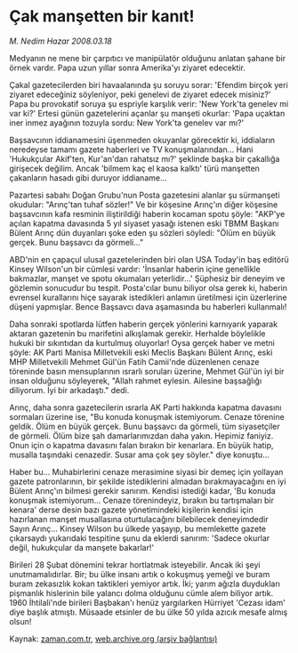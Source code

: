 # Çak manşetten bir kanıt!

*M. Nedim Hazar 2008.03.18*

<tr><td class="metin" colspan="2" style="padding-top: 20px; padding-left: 5px; padding-right: 10px;">Medyanın ne mene bir çarpıtıcı ve manipülatör olduğunu anlatan şahane bir örnek vardır. Papa uzun yıllar sonra Amerika'yı ziyaret edecektir.</td></tr><tr><td class="metin" colspan="2" style="padding-top: 20px; padding-left: 5px; padding-right: 10px;"><p>Çakal gazetecilerden biri havaalanında şu soruyu sorar: 'Efendim birçok yeri ziyaret edeceğiniz söyleniyor, peki genelevi de ziyaret edecek misiniz?' Papa bu provokatif soruya şu espriyle karşılık verir: 'New York'ta genelev mi var ki?' Ertesi günün gazetelerini açanlar şu manşeti okurlar: 'Papa uçaktan iner inmez ayağının tozuyla sordu: New York'ta genelev var mı?'
<p>Başsavcının iddianamesini üşenmeden okuyanlar görecektir ki, iddiaların neredeyse tamamı gazete haberleri ve TV konuşmalarından... Hani 'Hukukçular Akif'ten, Kur'an'dan rahatsız mı?' şeklinde başka bir çakallığa girişecek değilim. Ancak 'bilmem kaç el kaosa kalktı' türü manşetten çakanların hasadı gibi duruyor iddianame... 
<p>Pazartesi sabahı Doğan Grubu'nun Posta gazetesini alanlar şu sürmanşeti okudular: "Arınç'tan tuhaf sözler!" Ve bir köşesine Arınç'ın diğer köşesine başsavcının kafa resminin iliştirildiği haberin kocaman spotu şöyle: "AKP'ye açılan kapatma davasında 5 yıl siyaset yasağı istenen eski TBMM Başkanı Bülent Arınç dün duyanları şoke eden şu sözleri söyledi: "Ölüm en büyük gerçek. Bunu başsavcı da görmeli..."
<p>ABD'nin en çapaçul ulusal gazetelerinden biri olan USA Today'in baş editörü Kinsey Wilson'un bir cümlesi vardır: 'İnsanlar haberin içine genellikle bakmazlar, manşet ve spotu okumaları yeterlidir...' Şüphesiz bir deneyim ve gözlemin sonucudur bu tespit. Posta'cılar bunu biliyor olsa gerek ki, haberin evrensel kurallarını hiçe sayarak istedikleri anlamın üretilmesi için üzerlerine düşeni yapmışlar. Bence Başsavcı dava aşamasında bu haberleri kullanmalı!
<p>Daha sonraki spotlarda lütfen haberin gerçek yönlerini karnıyarık yaparak aktaran gazetenin bu marifetini alkışlamak gerekir. Herhalde böylelikle hukuki bir sıkıntıdan da kurtulmuş oluyorlar! Oysa gerçek haber ve metni şöyle: AK Parti Manisa Milletvekili eski Meclis Başkanı Bülent Arınç, eski MHP Milletvekili Mehmet Gül'ün Fatih Camii'nde düzenlenen cenaze töreninde basın mensuplarının ısrarlı soruları üzerine, Mehmet Gül'ün iyi bir insan olduğunu söyleyerek, "Allah rahmet eylesin. Ailesine başsağlığı diliyorum. İyi bir arkadaştı." dedi. 
<p>Arınç, daha sonra gazetecilerin ısrarla AK Parti hakkında kapatma davasını sormaları üzerine ise, "Bu konuda konuşmak istemiyorum. Cenaze törenine geldik. Ölüm en büyük gerçek. Bunu başsavcı da görmeli, tüm siyasetçiler de görmeli. Ölüm bize şah damarlarımızdan daha yakın. Hepimiz faniyiz. Onun için o kapatma davasını falan bırakın bir kenarlara. En büyük hatip, musalla taşındaki cenazedir. Susar ama çok şey söyler." diye konuştu...
<p>Haber bu... Muhabirlerini cenaze merasimine siyasi bir demeç için yollayan gazete patronlarının, bir şekilde istediklerini almadan bırakmayacağını en iyi Bülent Arınç'ın bilmesi gerekir sanırım. Kendisi istediği kadar, 'Bu konuda konuşmak istemiyorum... Cenaze törenindeyiz, bırakın bu tartışmaları bir kenara' derse desin bazı gazete yönetimindeki kişilerin kendisi için hazırlanan manşet musallasına oturtulacağını bilebilecek deneyimdedir Sayın Arınç... Kinsey Wilson bu ülkede yaşayıp, bu memlekette gazete çıkarsaydı yukarıdaki tespitine şunu da eklerdi sanırım: 'Sadece okurlar değil, hukukçular da manşete bakarlar!'
<p>Birileri 28 Şubat dönemini tekrar hortlatmak isteyebilir. Ancak iki şeyi unutmamalıdırlar. Bir; bu ülke insanı artık o kokuşmuş yemeği ve buram buram zekasızlık kokan taktikleri yemiyor artık. İki; yarım ağızla duydukları pişmanlık hislerinin bile yalancı dolma olduğunu cümle alem biliyor artık. 1960 İhtilali'nde birileri Başbakan'ı henüz yargılarken Hürriyet 'Cezası idam' diye başlık atmıştı. Müsaade etsinler de bu ülke 50 yılda azıcık mesafe almış olsun! <br/></p></p></p></p></p></p></p></p></td></tr>

Kaynak: [zaman.com.tr](http://zaman.com.tr/yazar.do?yazino=665955), [web.archive.org (arşiv bağlantısı)](http://web.archive.org/web/20080616182611/http://www.zaman.com.tr:80/yazar.do?yazino=665955)
